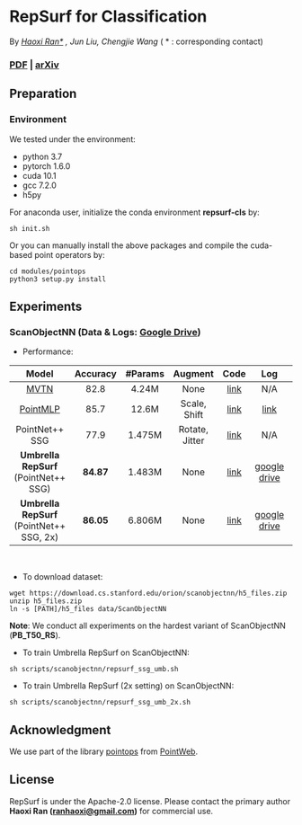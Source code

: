 # RepSurf for Classification <br>

By *[Haoxi Ran\*](https://hancyran.github.io/) , Jun Liu, Chengjie Wang* ( * : corresponding contact)

### [PDF](https://openaccess.thecvf.com/content/CVPR2022/papers/Ran_Surface_Representation_for_Point_Clouds_CVPR_2022_paper.pdf) | [arXiv](http://arxiv.org/abs/2205.05740)


## Preparation

### Environment

We tested under the environment:

* python 3.7
* pytorch 1.6.0
* cuda 10.1
* gcc 7.2.0
* h5py

For anaconda user, initialize the conda environment **repsurf-cls** by:

```
sh init.sh
```

Or you can manually install the above packages and compile the cuda-based point operators by:

```
cd modules/pointops
python3 setup.py install
```

## Experiments

### ScanObjectNN (Data & Logs: [Google Drive](https://drive.google.com/drive/folders/1DGWT9W46MKVI0-lu18hJhB-R3BFVWuCs?usp=sharing))

* Performance:

<table style="width:100%">
  <thead>
    <tr>
      <th>Model</th>
      <th>Accuracy</th>
      <th>#Params</th>
      <th>Augment</th>
      <th>Code</th>
      <th>Log</th>
      <th>Checkpoint</th>
    </tr>
  </thead>
  <tbody>
    <tr>
      <td align="center"><a href="https://github.com/ajhamdi/MVTN">MVTN</a></td>
      <td align="center">82.8</td>
      <td align="center">4.24M</td>
      <td align="center">None</td>
      <td align="center"><a href="https://github.com/ajhamdi/MVTN/blob/master/models/mvtn.py">link</a></td>
      <td align="center">N/A</td>
      <td align="center"><a href="https://github.com/ajhamdi/MVTN/blob/master/results/checkpoints/scanobjectnn/model-00029.pth">link</a></td>
    </tr>
    <tr>
      <td align="center"><a href="https://github.com/ma-xu/pointMLP-pytorch">PointMLP</a></td>
      <td align="center">85.7</td>
      <td align="center">12.6M</td>
      <td align="center">Scale, Shift</td>
      <td align="center"><a href="https://github.com/ma-xu/pointMLP-pytorch/blob/main/classification_ScanObjectNN/models/pointmlp.py">link</a></td>
      <td align="center"><a href="https://web.northeastern.edu/smilelab/xuma/pointMLP/checkpoints/fixstd/scanobjectnn/pointMLP-20220204021453/">link</a></td>
      <td align="center"><a href="https://web.northeastern.edu/smilelab/xuma/pointMLP/checkpoints/fixstd/scanobjectnn/pointMLP-20220204021453/">link</a></td>
    </tr>
    <tr>
      <td align="center">PointNet++ SSG</td>
      <td align="center">77.9</td>
      <td align="center">1.475M</td>
      <td align="center">Rotate, Jitter</td>
      <td align="center"><a href="https://github.com/hkust-vgd/scanobjectnn/blob/master/pointnet2/models/pointnet2_cls_ssg.py">link</a></td>
      <td align="center">N/A</td>
      <td align="center">N/A</td>
    </tr>
    <tr>
      <td align="center"><b>Umbrella RepSurf</b> (PointNet++ SSG)</td>
      <td align="center"><b>84.87</b></td>
      <td align="center">1.483M</td>
      <td align="center">None</td>
      <td align="center"><a href="models/repsurf/repsurf_ssg_umb.py">link</a></td>
      <td align="center"><a href="https://drive.google.com/file/d/1qJK8T3dhF6177Xla227aXPEeNtyNssLF/view?usp=sharing">google drive</a></td>
      <td align="center"><a href="https://drive.google.com/file/d/17UDArfvNVjrJBTjr_HdxcOQipn0DWMMf/view?usp=sharing">google drive (6MB)</a></td>
    </tr>
    <tr>
      <td align="center"><b>Umbrella RepSurf</b> (PointNet++ SSG, 2x)</td>
      <td align="center"><b>86.05</b></td>
      <td align="center">6.806M</td>
      <td align="center">None</td>
      <td align="center"><a href="models/repsurf/repsurf_ssg_umb_2x.py">link</a></td>
      <td align="center"><a href="https://drive.google.com/file/d/15HwmAi1erL68G08dzNQILSipwCIDfNAw/view?usp=sharing">google drive</a></td>
      <td align="center"><a href="https://drive.google.com/file/d/1yGPNt1REzxVwn8Guw-PFHFcwxvfueWgf/view?usp=sharing">google drive (27MB)</a></td>
    </tr>
  </tbody>
</table>
<br>

* To download dataset:

```
wget https://download.cs.stanford.edu/orion/scanobjectnn/h5_files.zip
unzip h5_files.zip
ln -s [PATH]/h5_files data/ScanObjectNN
```

**Note**: We conduct all experiments on the hardest variant of ScanObjectNN (**PB_T50_RS**).
<br>

* To train Umbrella RepSurf on ScanObjectNN:

```
sh scripts/scanobjectnn/repsurf_ssg_umb.sh
```

* To train Umbrella RepSurf (2x setting) on ScanObjectNN:

```
sh scripts/scanobjectnn/repsurf_ssg_umb_2x.sh
```

## Acknowledgment

We use part of the library [pointops](https://github.com/hszhao/PointWeb/tree/master/lib/pointops)
from [PointWeb](https://github.com/hszhao/PointWeb).

## License

RepSurf is under the Apache-2.0 license. Please contact the primary author **Haoxi Ran (ranhaoxi@gmail.com)** for
commercial use.
